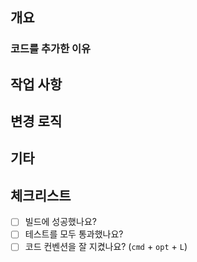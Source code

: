 ## 개요

### 코드를 추가한 이유

## 작업 사항

## 변경 로직

## 기타

## 체크리스트
-[ ] 빌드에 성공했나요?
-[ ] 테스트를 모두 통과했나요?
-[ ] 코드 컨벤션을 잘 지켰나요? (`cmd` + `opt` + `L`)
